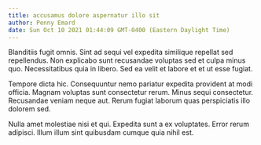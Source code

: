 ```yaml
---
title: accusamus dolore aspernatur illo sit
author: Penny Emard
date: Sun Oct 10 2021 01:44:09 GMT-0400 (Eastern Daylight Time)
---
```

Blanditiis fugit omnis. Sint ad sequi vel expedita similique repellat sed repellendus. Non explicabo sunt recusandae voluptas sed et culpa minus quo. Necessitatibus quia in libero. Sed ea velit et labore et et ut esse fugiat.

 Tempore dicta hic. Consequuntur nemo pariatur expedita provident at modi officia. Magnam voluptas sunt consectetur rerum. Minus sequi consectetur. Recusandae veniam neque aut. Rerum fugiat laborum quas perspiciatis illo dolorem sed.

 Nulla amet molestiae nisi et qui. Expedita sunt a ex voluptates. Error rerum adipisci. Illum illum sint quibusdam cumque quia nihil est.